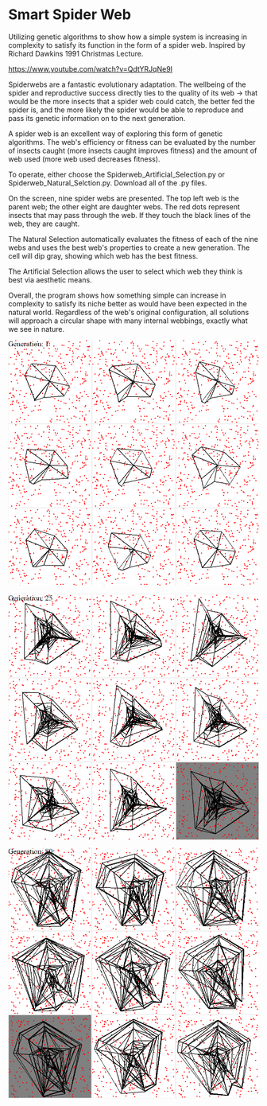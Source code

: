 # Smart Spider Web
Utilizing genetic algorithms to show how a simple system is increasing in complexity to satisfy its function in the form of a spider web. Inspired by Richard Dawkins 1991 Christmas Lecture.

https://www.youtube.com/watch?v=QdtYRJqNe9I

Spiderwebs are a fantastic evolutionary adaptation. The wellbeing of the spider and reproductive success directly ties to the quality of its web -> that would be the more insects that a spider web could catch, the better fed the spider is, and the more likely the spider would be able to reproduce and pass its genetic information on to the next generation.

A spider web is an excellent way of exploring this form of genetic algorithms. The web's efficiency or fitness can be evaluated by the number of insects caught (more insects caught improves fitness) and the amount of web used (more web used decreases fitness).

To operate, either choose the Spiderweb_Artificial_Selection.py or Spiderweb_Natural_Selction.py. Download all of the .py files.

On the screen, nine spider webs are presented. The top left web is the parent web; the other eight are daughter webs. The red dots represent insects that may pass through the web. If they touch the black lines of the web, they are caught.

The Natural Selection automatically evaluates the fitness of each of the nine webs and uses the best web's properties to create a new generation. The cell will dip gray, showing which web has the best fitness.

The Artificial Selection allows the user to select which web they think is best via aesthetic means.

Overall, the program shows how something simple can increase in complexity to satisfy its niche better as would have been expected in the natural world. Regardless of the web's original configuration, all solutions will approach a circular shape with many internal webbings, exactly what we see in nature. 

![Alt text](/documentation/spiderwebs_gen1.PNG?raw=true "1st Generation")
 
 
![Alt text](/documentation/spiderwebs_gen25.PNG?raw=true "25th Generation")
 
 
![Alt text](/documentation/spiderwebs_gen80.PNG?raw=true "80th Generation")

